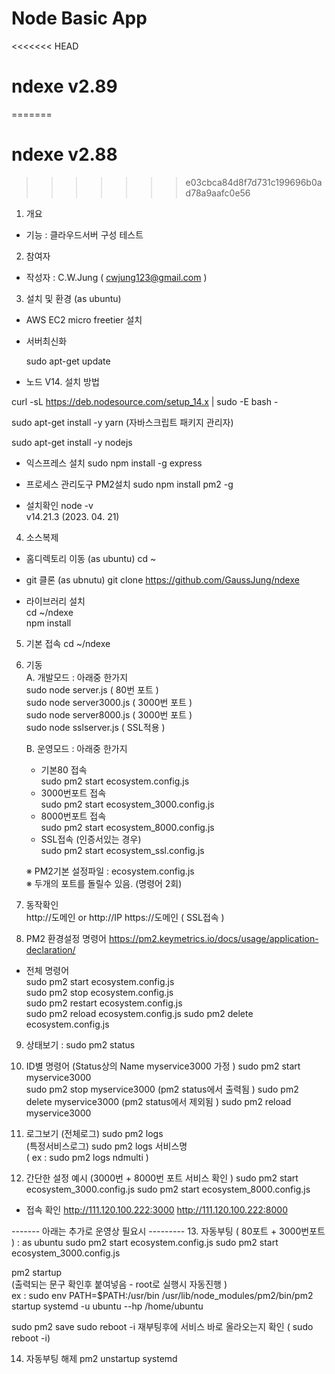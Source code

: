 ﻿# Node Basic App
<<<<<<< HEAD
# ndexe v2.89
=======
# ndexe v2.88
>>>>>>> e03cbca84d8f7d731c199696b0ad78a9aafc0e56

1. 개요 
- 기능 :  클라우드서버 구성 테스트  

2. 참여자  
- 작성자 : C.W.Jung ( cwjung123@gmail.com )

3. 설치 및 환경 (as ubuntu) 

- AWS EC2 micro freetier 설치   

- 서버최신화   

  sudo apt-get update

- 노드 V14. 설치 방법

curl -sL https://deb.nodesource.com/setup_14.x | sudo -E bash -  

sudo apt-get install -y yarn   (자바스크립트 패키지 관리자)

sudo apt-get install -y nodejs  

- 익스프레스 설치
sudo npm install -g express
 
- 프로세스 관리도구 PM2설치 
sudo npm install pm2 -g
 
- 설치확인
 node -v    
v14.21.3 (2023. 04. 21)  

 
4. 소스복제 
- 홈디렉토리 이동 (as ubuntu)
cd ~
- git 클론 (as ubnutu)
git clone https://github.com/GaussJung/ndexe 

- 라이브러리 설치     
cd ~/ndexe    
npm install      
 
5. 기본 접속 
  cd ~/ndexe

6. 기동      
    A. 개발모드  : 아래중 한가지    
      sudo node server.js ( 80번 포트 )   
      sudo node server3000.js ( 3000번 포트 )   
      sudo node server8000.js ( 3000번 포트 )   
      sudo node sslserver.js  ( SSL적용 )   

    B. 운영모드  : 아래중 한가지 
    - 기본80 접속  
      sudo pm2 start ecosystem.config.js   
    - 3000번포트 접속     
      sudo pm2 start ecosystem_3000.config.js   
    - 8000번포트 접속     
      sudo pm2 start ecosystem_8000.config.js 
    - SSL접속 (인증서있는 경우)   
      sudo pm2 start ecosystem_ssl.config.js   

    ※ PM2기본 설정파일 :  ecosystem.config.js   
    ※ 두개의 포트를 돌릴수 있음. (명령어 2회)   

7. 동작확인     
http://도메인  or http://IP 
https://도메인 ( SSL접속 )

8. PM2 환경설정 명령어 
https://pm2.keymetrics.io/docs/usage/application-declaration/

- 전체 명령어    
sudo pm2 start ecosystem.config.js      
sudo pm2 stop ecosystem.config.js   
sudo pm2 restart ecosystem.config.js  
sudo pm2 reload ecosystem.config.js 
sudo pm2 delete ecosystem.config.js   

9. 상태보기 : sudo pm2 status 

10. ID별 명령어 (Status상의 Name myservice3000 가정 )
sudo pm2 start myservice3000   
sudo pm2 stop myservice3000    (pm2 status에서 출력됨 )
sudo pm2 delete myservice3000  (pm2 status에서 제외됨 )
sudo pm2 reload myservice3000   
 
11.  로그보기
(전체로그) sudo pm2 logs    
(특정서비스로그) sudo pm2 logs 서비스명     
( ex : sudo pm2 logs ndmulti )    

12. 간단한 설정 예시 (3000번 + 8000번 포트 서비스 확인 )
sudo pm2 start ecosystem_3000.config.js 
sudo pm2 start ecosystem_8000.config.js 

- 접속 확인 
  http://111.120.100.222:3000 
  http://111.120.100.222:8000 

------- 아래는 추가로 운영상 필요시 --------- 
13. 자동부팅 ( 80포트 + 3000번포트 )
: as ubuntu 
sudo pm2 start ecosystem.config.js 
sudo pm2 start ecosystem_3000.config.js 
 
pm2 startup     
(출력되는 문구 확인후 붙여넣음 - root로 실행시 자동진행 )   
ex : sudo env PATH=$PATH:/usr/bin /usr/lib/node_modules/pm2/bin/pm2 startup systemd -u ubuntu --hp /home/ubuntu

sudo pm2 save
sudo reboot -i 
재부팅후에 서비스 바로 올라오는지 확인  ( sudo reboot -i)

14. 자동부팅 해제 
pm2 unstartup systemd
 
